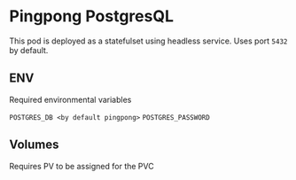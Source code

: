 # Pingpong PostgresQL

This pod is deployed as a statefulset using headless service.
Uses port `5432` by default. 

## ENV

Required environmental variables

`POSTGRES_DB <by default pingpong>`
`POSTGRES_PASSWORD`

## Volumes

Requires PV to be assigned for the PVC
